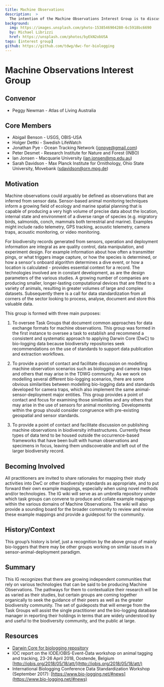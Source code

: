 ```yaml
---
title: Machine Observations
description:  >
  The intention of the Machine Observations Interest Group is to discuss and document common approaches to the modelling, exchange and publication of biodiversity data derived from sensors.
background:
  img: https://images.unsplash.com/photo-1538546904280-6c5918bc6690
  by: Michael Librizzi
  href: https://unsplash.com/photos/byEkN2obUSA
tags: [interest group]
github: https://github.com/tdwg/dwc-for-biologging
---
```


# Machine Observations Interest Group

## Convenor

- Peggy Newman - Atlas of Living Australia

## Core Members

- Abigail Benson - USGS, OBIS-USA
- Holger Dettki - Swedish LifeWatch
- Jonathan Pye - Ocean Tracking Network (jonpye@gmail.com)
- Peter Desmet - Research Institute for Nature and Forest (INBO)
- Ian Jonsen - Macquarie University (ian.jonsen@mq.edu.au)
- Sarah Davidson - Max Planck Institute for Ornithology, Ohio State University, Movebank (sdavidson@orn.mpg.de)

## Motivation

Machine observations could arguably be defined as observations that are inferred from sensor data. Sensor-based animal monitoring techniques inform a growing field of ecology and marine spatial planning that is capable of producing a very high volume of precise data about the location, internal state and environment of a diverse range of species (e.g. migratory birds, salmonids, conch, mammals both terrestrial and marine). Examples might include radio telemetry, GPS tracking, acoustic telemetry, camera traps, acoustic monitoring, or video monitoring.

For biodiversity records generated from sensors, operation and deployment information are integral as are quality control, data manipulation, and experiment design. For example information about how often a transmitter pings, or what triggers image capture, or how the species is determined, or how a sensor's onboard algorithm determines a dive event, or how a location is calculated - provides essential context for a record. The technologies involved are in constant development, as are the design parameters of the various studies. A growing number of companies are producing smaller, longer-lasting computational devices that are fitted to a variety of animals, resulting in greater volumes of large and complex datasets. Subsequently there is a call for data standardization from all corners of the sector looking to process, analyse, document and store this valuable data.

This group is formed with three main purposes:

1. To oversee Task Groups that document common approaches for data exchange formats for machine observations. This group was formed in the first instance to oversee a task to establish and recommend a consistent and systematic approach to applying Darwin Core (DwC) to bio-logging data because biodiversity repositories seek recommendations on the use of standards to support data publication and extraction workflows.

2. To provide a point of contact and facilitate discussion on modelling machine observation scenarios such as biologging and camera traps and others that may arise in the TDWG community. As we work on modelling several different bio-logging scenarios, there are some obvious similarities between modelling bio-logging data and standards developed for camera traps, which also implement the same animal-sensor-deployment major entities. This group provides a point of contact and focus for examining those similarities and any others that may arise in the use of sensors for animal monitoring. Developments within the group should consider congruence with pre-existing geospatial and sensor standards. 

3. To provide a point of contact and facilitate discussion on publishing machine observations in biodiversity infrastructures. Currently these types of data tend to be housed outside the occurrence-based frameworks that have been built with human observations and specimens in focus, leaving them undiscoverable and left out of the larger biodiversity record.

## Becoming Involved

All practitioners are invited to share rationales for mapping their study activities into DwC or other biodiversity standards as appropriate, and to put forward their own example mappings, especially when using novel methods and/or technologies. The IG wiki will serve as an umbrella repository under which task groups can convene to produce and collate example mappings within the various domains of Machine Observations. The wiki will also provide a sounding board for the broader community to review and revise these example mappings and provide a guidepost for the community.

## History/Context

This group’s history is brief, just a recognition by the above group of mainly bio-loggers that there may be other groups working on similar issues in a sensor-animal-deployment paradigm.

## Summary

This IG recognizes that there are growing independent communities that rely on various technologies that can be said to be producing Machine Observations. The pathways for them to contextualize their research will be as varied as their studies, but certain groups are coming together organically to seek the guidance of their peers as well as the greater biodiversity community. The set of guideposts that will emerge from the Task Groups will assist the single practitioner and the bio-logging database manager in reporting their holdings in terms that are widely understood by and useful to the biodiversity community, and the public at large.

## Resources

- [Darwin Core for biologging repository](https://github.com/tdwg/dwc-for-biologging)
- IOC report on the IODE/OBIS-Event-Data workshop on animal tagging and tracking, 23-26 April 2018, Oostende, Belgium [http://iobis.org/2018/05/18/att/](http://iobis.org/2018/05/18/att/)
- International Biologging Conference Data Standardization Workshop (September 2017): [https://www.bio-logging.net/#news](https://www.bio-logging.net/#news)
